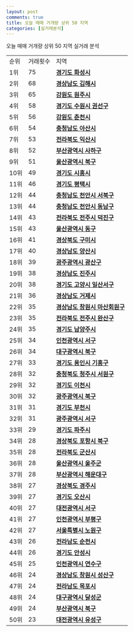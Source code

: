 ```yaml
---
layout: post
comments: true
title: 오늘 매매 거개량 상위 50 지역
categories: [실거래분석]
---
```


오늘 매매 거개량 상위 50 지역 실거래 분석

<table>
  <tr>
    <td>순위</td>
    <td>거래횟수</td>
    <td>지역</td>
  </tr>

  <tr>
    <td>1위</td>
    <td>75</td>
    <td colspan="4" style="font-weight: bold;"><a href="/실거래가/2021/06/22/41590.html">경기도 화성시 </a></td>
  </tr>

  <tr>
    <td>2위</td>
    <td>68</td>
    <td colspan="4" style="font-weight: bold;"><a href="/실거래가/2021/06/22/48250.html">경상남도 김해시 </a></td>
  </tr>

  <tr>
    <td>3위</td>
    <td>65</td>
    <td colspan="4" style="font-weight: bold;"><a href="/실거래가/2021/06/22/42130.html">강원도 원주시 </a></td>
  </tr>

  <tr>
    <td>4위</td>
    <td>58</td>
    <td colspan="4" style="font-weight: bold;"><a href="/실거래가/2021/06/22/41113.html">경기도 수원시 권선구 </a></td>
  </tr>

  <tr>
    <td>5위</td>
    <td>56</td>
    <td colspan="4" style="font-weight: bold;"><a href="/실거래가/2021/06/22/42110.html">강원도 춘천시 </a></td>
  </tr>

  <tr>
    <td>6위</td>
    <td>54</td>
    <td colspan="4" style="font-weight: bold;"><a href="/실거래가/2021/06/22/44200.html">충청남도 아산시 </a></td>
  </tr>

  <tr>
    <td>7위</td>
    <td>53</td>
    <td colspan="4" style="font-weight: bold;"><a href="/실거래가/2021/06/22/45140.html">전라북도 익산시 </a></td>
  </tr>

  <tr>
    <td>8위</td>
    <td>52</td>
    <td colspan="4" style="font-weight: bold;"><a href="/실거래가/2021/06/22/26380.html">부산광역시 사하구 </a></td>
  </tr>

  <tr>
    <td>9위</td>
    <td>51</td>
    <td colspan="4" style="font-weight: bold;"><a href="/실거래가/2021/06/22/31200.html">울산광역시 북구 </a></td>
  </tr>

  <tr>
    <td>10위</td>
    <td>49</td>
    <td colspan="4" style="font-weight: bold;"><a href="/실거래가/2021/06/22/41390.html">경기도 시흥시 </a></td>
  </tr>

  <tr>
    <td>11위</td>
    <td>46</td>
    <td colspan="4" style="font-weight: bold;"><a href="/실거래가/2021/06/22/41220.html">경기도 평택시 </a></td>
  </tr>

  <tr>
    <td>12위</td>
    <td>44</td>
    <td colspan="4" style="font-weight: bold;"><a href="/실거래가/2021/06/22/44133.html">충청남도 천안시 서북구 </a></td>
  </tr>

  <tr>
    <td>13위</td>
    <td>44</td>
    <td colspan="4" style="font-weight: bold;"><a href="/실거래가/2021/06/22/44131.html">충청남도 천안시 동남구 </a></td>
  </tr>

  <tr>
    <td>14위</td>
    <td>43</td>
    <td colspan="4" style="font-weight: bold;"><a href="/실거래가/2021/06/22/45113.html">전라북도 전주시 덕진구 </a></td>
  </tr>

  <tr>
    <td>15위</td>
    <td>43</td>
    <td colspan="4" style="font-weight: bold;"><a href="/실거래가/2021/06/22/31170.html">울산광역시 동구 </a></td>
  </tr>

  <tr>
    <td>16위</td>
    <td>41</td>
    <td colspan="4" style="font-weight: bold;"><a href="/실거래가/2021/06/22/47190.html">경상북도 구미시 </a></td>
  </tr>

  <tr>
    <td>17위</td>
    <td>40</td>
    <td colspan="4" style="font-weight: bold;"><a href="/실거래가/2021/06/22/48330.html">경상남도 양산시 </a></td>
  </tr>

  <tr>
    <td>18위</td>
    <td>39</td>
    <td colspan="4" style="font-weight: bold;"><a href="/실거래가/2021/06/22/29200.html">광주광역시 광산구 </a></td>
  </tr>

  <tr>
    <td>19위</td>
    <td>38</td>
    <td colspan="4" style="font-weight: bold;"><a href="/실거래가/2021/06/22/48170.html">경상남도 진주시 </a></td>
  </tr>

  <tr>
    <td>20위</td>
    <td>38</td>
    <td colspan="4" style="font-weight: bold;"><a href="/실거래가/2021/06/22/41287.html">경기도 고양시 일산서구 </a></td>
  </tr>

  <tr>
    <td>21위</td>
    <td>36</td>
    <td colspan="4" style="font-weight: bold;"><a href="/실거래가/2021/06/22/48310.html">경상남도 거제시 </a></td>
  </tr>

  <tr>
    <td>22위</td>
    <td>35</td>
    <td colspan="4" style="font-weight: bold;"><a href="/실거래가/2021/06/22/48127.html">경상남도 창원시 마산회원구 </a></td>
  </tr>

  <tr>
    <td>23위</td>
    <td>35</td>
    <td colspan="4" style="font-weight: bold;"><a href="/실거래가/2021/06/22/45111.html">전라북도 전주시 완산구 </a></td>
  </tr>

  <tr>
    <td>24위</td>
    <td>35</td>
    <td colspan="4" style="font-weight: bold;"><a href="/실거래가/2021/06/22/41360.html">경기도 남양주시 </a></td>
  </tr>

  <tr>
    <td>25위</td>
    <td>34</td>
    <td colspan="4" style="font-weight: bold;"><a href="/실거래가/2021/06/22/28260.html">인천광역시 서구 </a></td>
  </tr>

  <tr>
    <td>26위</td>
    <td>34</td>
    <td colspan="4" style="font-weight: bold;"><a href="/실거래가/2021/06/22/27230.html">대구광역시 북구 </a></td>
  </tr>

  <tr>
    <td>27위</td>
    <td>33</td>
    <td colspan="4" style="font-weight: bold;"><a href="/실거래가/2021/06/22/41463.html">경기도 용인시 기흥구 </a></td>
  </tr>

  <tr>
    <td>28위</td>
    <td>32</td>
    <td colspan="4" style="font-weight: bold;"><a href="/실거래가/2021/06/22/43112.html">충청북도 청주시 서원구 </a></td>
  </tr>

  <tr>
    <td>29위</td>
    <td>32</td>
    <td colspan="4" style="font-weight: bold;"><a href="/실거래가/2021/06/22/41500.html">경기도 이천시 </a></td>
  </tr>

  <tr>
    <td>30위</td>
    <td>32</td>
    <td colspan="4" style="font-weight: bold;"><a href="/실거래가/2021/06/22/29170.html">광주광역시 북구 </a></td>
  </tr>

  <tr>
    <td>31위</td>
    <td>31</td>
    <td colspan="4" style="font-weight: bold;"><a href="/실거래가/2021/06/22/41190.html">경기도 부천시 </a></td>
  </tr>

  <tr>
    <td>32위</td>
    <td>31</td>
    <td colspan="4" style="font-weight: bold;"><a href="/실거래가/2021/06/22/29140.html">광주광역시 서구 </a></td>
  </tr>

  <tr>
    <td>33위</td>
    <td>29</td>
    <td colspan="4" style="font-weight: bold;"><a href="/실거래가/2021/06/22/41480.html">경기도 파주시 </a></td>
  </tr>

  <tr>
    <td>34위</td>
    <td>28</td>
    <td colspan="4" style="font-weight: bold;"><a href="/실거래가/2021/06/22/47113.html">경상북도 포항시 북구 </a></td>
  </tr>

  <tr>
    <td>35위</td>
    <td>28</td>
    <td colspan="4" style="font-weight: bold;"><a href="/실거래가/2021/06/22/45130.html">전라북도 군산시 </a></td>
  </tr>

  <tr>
    <td>36위</td>
    <td>28</td>
    <td colspan="4" style="font-weight: bold;"><a href="/실거래가/2021/06/22/31710.html">울산광역시 울주군 </a></td>
  </tr>

  <tr>
    <td>37위</td>
    <td>28</td>
    <td colspan="4" style="font-weight: bold;"><a href="/실거래가/2021/06/22/26350.html">부산광역시 해운대구 </a></td>
  </tr>

  <tr>
    <td>38위</td>
    <td>27</td>
    <td colspan="4" style="font-weight: bold;"><a href="/실거래가/2021/06/22/47130.html">경상북도 경주시 </a></td>
  </tr>

  <tr>
    <td>39위</td>
    <td>27</td>
    <td colspan="4" style="font-weight: bold;"><a href="/실거래가/2021/06/22/41370.html">경기도 오산시 </a></td>
  </tr>

  <tr>
    <td>40위</td>
    <td>27</td>
    <td colspan="4" style="font-weight: bold;"><a href="/실거래가/2021/06/22/30170.html">대전광역시 서구 </a></td>
  </tr>

  <tr>
    <td>41위</td>
    <td>27</td>
    <td colspan="4" style="font-weight: bold;"><a href="/실거래가/2021/06/22/28237.html">인천광역시 부평구 </a></td>
  </tr>

  <tr>
    <td>42위</td>
    <td>27</td>
    <td colspan="4" style="font-weight: bold;"><a href="/실거래가/2021/06/22/11350.html">서울특별시 노원구 </a></td>
  </tr>

  <tr>
    <td>43위</td>
    <td>26</td>
    <td colspan="4" style="font-weight: bold;"><a href="/실거래가/2021/06/22/46150.html">전라남도 순천시 </a></td>
  </tr>

  <tr>
    <td>44위</td>
    <td>26</td>
    <td colspan="4" style="font-weight: bold;"><a href="/실거래가/2021/06/22/41550.html">경기도 안성시 </a></td>
  </tr>

  <tr>
    <td>45위</td>
    <td>25</td>
    <td colspan="4" style="font-weight: bold;"><a href="/실거래가/2021/06/22/28185.html">인천광역시 연수구 </a></td>
  </tr>

  <tr>
    <td>46위</td>
    <td>24</td>
    <td colspan="4" style="font-weight: bold;"><a href="/실거래가/2021/06/22/48123.html">경상남도 창원시 성산구 </a></td>
  </tr>

  <tr>
    <td>47위</td>
    <td>24</td>
    <td colspan="4" style="font-weight: bold;"><a href="/실거래가/2021/06/22/46110.html">전라남도 목포시 </a></td>
  </tr>

  <tr>
    <td>48위</td>
    <td>24</td>
    <td colspan="4" style="font-weight: bold;"><a href="/실거래가/2021/06/22/27710.html">대구광역시 달성군 </a></td>
  </tr>

  <tr>
    <td>49위</td>
    <td>24</td>
    <td colspan="4" style="font-weight: bold;"><a href="/실거래가/2021/06/22/26320.html">부산광역시 북구 </a></td>
  </tr>

  <tr>
    <td>50위</td>
    <td>23</td>
    <td colspan="4" style="font-weight: bold;"><a href="/실거래가/2021/06/22/30200.html">대전광역시 유성구 </a></td>
  </tr>

</table>
